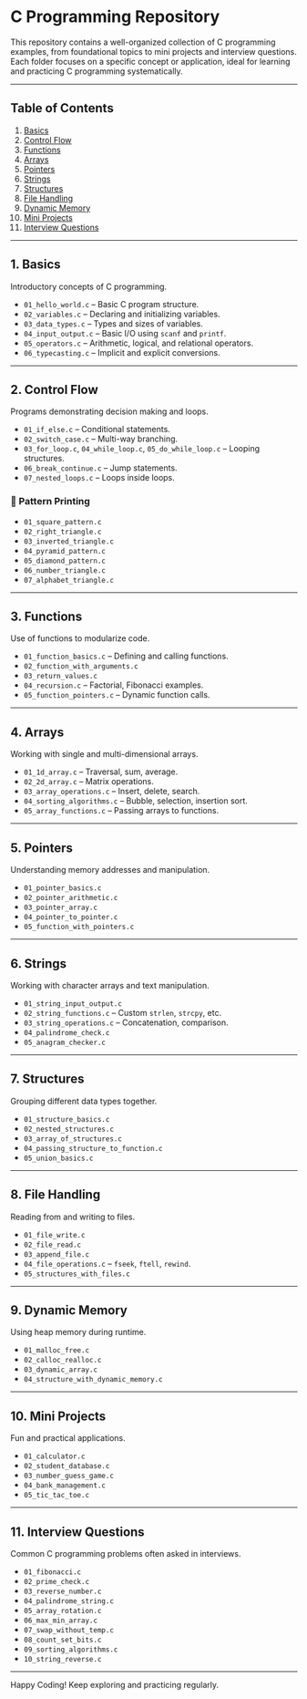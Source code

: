 # C Programming Repository

This repository contains a well-organized collection of C programming examples, from foundational topics to mini projects and interview questions. Each folder focuses on a specific concept or application, ideal for learning and practicing C programming systematically.

---

## Table of Contents

1. [Basics](#1-basics)
2. [Control Flow](#2-control-flow)
3. [Functions](#3-functions)
4. [Arrays](#4-arrays)
5. [Pointers](#5-pointers)
6. [Strings](#6-strings)
7. [Structures](#7-structures)
8. [File Handling](#8-file-handling)
9. [Dynamic Memory](#9-dynamic-memory)
10. [Mini Projects](#10-mini-projects)
11. [Interview Questions](#11-interview-questions)

---

## 1. Basics

Introductory concepts of C programming.

- `01_hello_world.c` – Basic C program structure.
- `02_variables.c` – Declaring and initializing variables.
- `03_data_types.c` – Types and sizes of variables.
- `04_input_output.c` – Basic I/O using `scanf` and `printf`.
- `05_operators.c` – Arithmetic, logical, and relational operators.
- `06_typecasting.c` – Implicit and explicit conversions.

---

## 2. Control Flow

Programs demonstrating decision making and loops.

- `01_if_else.c` – Conditional statements.
- `02_switch_case.c` – Multi-way branching.
- `03_for_loop.c`, `04_while_loop.c`, `05_do_while_loop.c` – Looping structures.
- `06_break_continue.c` – Jump statements.
- `07_nested_loops.c` – Loops inside loops.

### 🔷 Pattern Printing

- `01_square_pattern.c`  
- `02_right_triangle.c`  
- `03_inverted_triangle.c`  
- `04_pyramid_pattern.c`  
- `05_diamond_pattern.c`  
- `06_number_triangle.c`  
- `07_alphabet_triangle.c`

---

## 3. Functions

Use of functions to modularize code.

- `01_function_basics.c` – Defining and calling functions.
- `02_function_with_arguments.c`
- `03_return_values.c`
- `04_recursion.c` – Factorial, Fibonacci examples.
- `05_function_pointers.c` – Dynamic function calls.

---

## 4. Arrays

Working with single and multi-dimensional arrays.

- `01_1d_array.c` – Traversal, sum, average.
- `02_2d_array.c` – Matrix operations.
- `03_array_operations.c` – Insert, delete, search.
- `04_sorting_algorithms.c` – Bubble, selection, insertion sort.
- `05_array_functions.c` – Passing arrays to functions.

---

## 5. Pointers

Understanding memory addresses and manipulation.

- `01_pointer_basics.c`
- `02_pointer_arithmetic.c`
- `03_pointer_array.c`
- `04_pointer_to_pointer.c`
- `05_function_with_pointers.c`

---

## 6. Strings

Working with character arrays and text manipulation.

- `01_string_input_output.c`
- `02_string_functions.c` – Custom `strlen`, `strcpy`, etc.
- `03_string_operations.c` – Concatenation, comparison.
- `04_palindrome_check.c`
- `05_anagram_checker.c`

---

## 7. Structures

Grouping different data types together.

- `01_structure_basics.c`
- `02_nested_structures.c`
- `03_array_of_structures.c`
- `04_passing_structure_to_function.c`
- `05_union_basics.c`

---

## 8. File Handling

Reading from and writing to files.

- `01_file_write.c`
- `02_file_read.c`
- `03_append_file.c`
- `04_file_operations.c` – `fseek`, `ftell`, `rewind`.
- `05_structures_with_files.c`

---

## 9. Dynamic Memory

Using heap memory during runtime.

- `01_malloc_free.c`
- `02_calloc_realloc.c`
- `03_dynamic_array.c`
- `04_structure_with_dynamic_memory.c`

---

## 10. Mini Projects

Fun and practical applications.

- `01_calculator.c`
- `02_student_database.c`
- `03_number_guess_game.c`
- `04_bank_management.c`
- `05_tic_tac_toe.c`

---

## 11. Interview Questions

Common C programming problems often asked in interviews.

- `01_fibonacci.c`
- `02_prime_check.c`
- `03_reverse_number.c`
- `04_palindrome_string.c`
- `05_array_rotation.c`
- `06_max_min_array.c`
- `07_swap_without_temp.c`
- `08_count_set_bits.c`
- `09_sorting_algorithms.c`
- `10_string_reverse.c`

---

Happy Coding! Keep exploring and practicing regularly.

